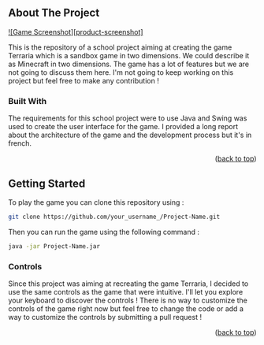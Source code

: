 <!-- ABOUT THE PROJECT -->

## About The Project

[![Game Screenshot][product-screenshot]](https://imgur.com/a/x2xMasS)

This is the repository of a school project aiming at creating the game Terraria which is a sandbox game in two dimensions. We could describe it as Minecraft in two dimensions. The game has a lot of features but we are not going to discuss them here. I'm not going to keep working on this project but feel free to make any contribution !

### Built With

The requirements for this school project were to use Java and Swing was used to create the user interface for the game.
I provided a long report about the architecture of the game and the development process but it's in french.

<p align="right">(<a href="#top">back to top</a>)</p>

## Getting Started

To play the game you can clone this repository using :

```sh
git clone https://github.com/your_username_/Project-Name.git
```

Then you can run the game using the following command :

```sh
java -jar Project-Name.jar
```

### Controls

Since this project was aiming at recreating the game Terraria, I decided to use the same controls as the game that were intuitive. I'll let you explore your keyboard to discover the controls ! There is no way to customize the controls of the game right now but feel free to change the code or add a way to customize the controls by submitting a pull request !

<p align="right">(<a href="#top">back to top</a>)</p>
